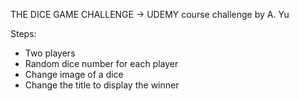 THE DICE GAME CHALLENGE
-> UDEMY course challenge by A. Yu

Steps:
  * Two players
  * Random dice number for each player
  * Change image of a dice
  * Change the title to display the winner
